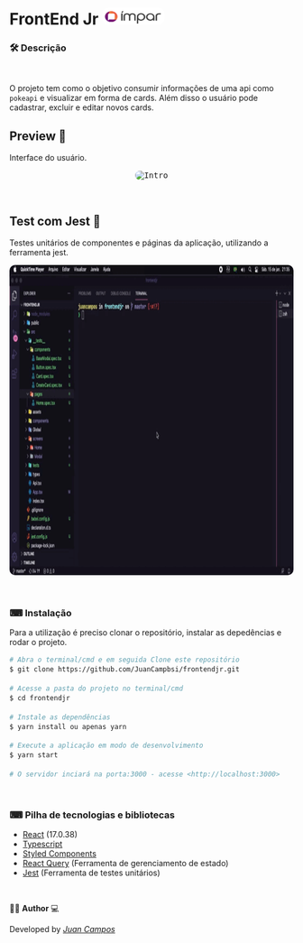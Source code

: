 <p align="center">
<h1>
 FrontEnd Jr 
 <img width="110" style="border-radius: 10px" height="30" src="https://github.com/JuanCampbsi/frontendjr/blob/02d23696b4eba860c1c633b359351911e6c11c80/src/assets/Impar_fivicon.png" alt="Intro"> 
</h1>
</p>

### 🛠  Descrição   

</br>

O projeto tem como o objetivo consumir informações de uma api como `pokeapi` e visualizar em forma de cards. Além disso o usuário pode cadastrar, excluir e editar novos cards.


## Preview 📱
Interface do usuário.
</br>

<p align="center">
  <kbd>
 <img width="850" style="border-radius: 10px" height="550" src="https://github.com/JuanCampbsi/frontendjr/blob/40e64ae040c647c2f8e843fa59a3f64862f4b8a8/src/assets/systempreview.gif" alt="Intro"> 
  </kbd>
  </br>
</p>

</br>

## Test com Jest 🧪
 Testes unitários de componentes e páginas da aplicação, utilizando a ferramenta jest.
 </br>
<p align="center">
  <kbd>
 <img width="850" style="border-radius: 10px" height="550" src="https://github.com/JuanCampbsi/frontendjr/blob/e6e9a6f6e3ec3ba8c528a916c97a1ee60cadd8e8/src/assets/testpreview.gif" alt="Intro"> 
  </kbd>
  </br>
</p>

</br>

### ⌨ Instalação
Para a utilização é preciso clonar o repositório, instalar as depedências e rodar o projeto.

```bash
# Abra o terminal/cmd e em seguida Clone este repositório
$ git clone https://github.com/JuanCampbsi/frontendjr.git

# Acesse a pasta do projeto no terminal/cmd
$ cd frontendjr

# Instale as dependências
$ yarn install ou apenas yarn

# Execute a aplicação em modo de desenvolvimento
$ yarn start

# O servidor inciará na porta:3000 - acesse <http://localhost:3000>

```

</br>

### ⌨ Pilha de tecnologias e bibliotecas

-   [React](https://github.com/facebook/react) (17.0.38)
-   [Typescript](https://www.typescriptlang.org/)
-   [Styled Components](https://www.styled-components.com/) 
-   [React Query](https://react-query.tanstack.com/reference/QueryClient) (Ferramenta de gerenciamento de estado)
-   [Jest](https://jestjs.io/pt-BR/docs/tutorial-react) (Ferramenta de testes unitários)

</br>

👨‍💻 **Author** 💻

Developed by [_Juan Campos_](https://www.linkedin.com/in/juancampos-ferreira/)

